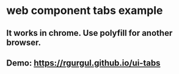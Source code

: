 # web component tabs example
## It works in chrome. Use polyfill for another browser.
## Demo: https://rgurgul.github.io/ui-tabs
